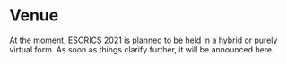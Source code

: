# Venue

At the moment, ESORICS 2021 is planned to be held in a hybrid or purely virtual form. As soon as things clarify further, it will be announced here.
